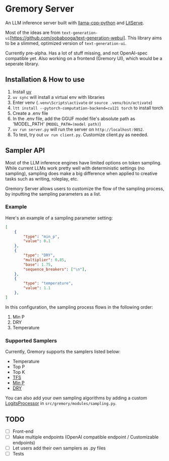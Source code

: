 # Gremory Server

An LLM inference server built with [llama-cpp-python](https://github.com/abetlen/llama-cpp-python) and [LitServe](https://github.com/Lightning-AI/LitServe).

Most of the ideas are from `text-generation-ui`[https://github.com/oobabooga/text-generation-webui]. This library aims to be a slimmed, optimized version of `text-generation-ui`.

Currently pre-alpha. Has a lot of stuff missing, and not OpenAI-spec compatible yet. Also working on a frontend (Gremory UI), which would be a seperate library.

## Installation & How to use

1. Install [uv](https://docs.astral.sh/uv/getting-started/installation/)
2. `uv sync` will install a virtual env with libraries
3. Enter venv (`.venv\Scripts\activate` or `source .venv/bin/activate`)
4. `ltt install --pytorch-computation-backend=cu121 torch` to install torch
5. Create a .env file
6. In the .env file, add the GGUF model file's absolute path as 'MODEL_PATH' (`MODEL_PATH=(model path)`)
7. `uv run server.py` will run the server on `http://localhost:9052`.
8. To test, try out `uv run client.py`. Customize client.py as needed.

## Sampler API

Most of the LLM inference engines have limited options on token sampling. While current LLMs work pretty well with deterministic settings (no sampling), sampling does make a big difference when applied to creative tasks such as writing, roleplay, etc.

Gremory Server allows users to customize the flow of the sampling process, by inputting the sampling parameters as a list.

### Example

Here's an example of a sampling parameter setting:

```json
[
    {
        "type": "min_p",
        "value": 0.1
    },
    {
        "type": "DRY",
        "multiplier": 0.85,
        "base": 1.75,
        "sequence_breakers": ["\n"],
    },
    {
        "type": "temperature",
        "value": 1.1
    },
]
```

In this configuration, the sampling process flows in the following order:
1. Min P
2. DRY
3. Temperature

### Supported Samplers

Currently, Gremory supports the samplers listed below:
- Temperature
- Top P
- Top K
- [TFS](https://www.trentonbricken.com/Tail-Free-Sampling/)
- [Min P](https://github.com/huggingface/transformers/issues/27670)
- [DRY](https://github.com/oobabooga/text-generation-webui/pull/5677)

You can also add your own sampling algorithms by adding a custom [LogitsProcessor](https://huggingface.co/docs/transformers/internal/generation_utils#logitsprocessor) in `src/gremory/modules/sampling.py`.

## TODO
- [ ] Front-end
- [ ] Make multiple endpoints (OpenAI compatible endpoint / Customizable endpoints)
- [ ] Let users add their own samplers as .py files
- [ ] Tests